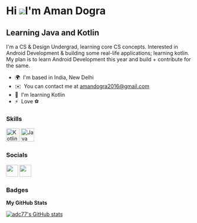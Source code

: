 Hi ![](https://user-images.githubusercontent.com/18350557/176309783-0785949b-9127-417c-8b55-ab5a4333674e.gif)I'm Aman Dogra
==================================================================================================================================

Learning Java and Kotlin
------------------------

I'm a CS & Design Undergrad, learning core CS concepts. Interested in Android Development & building some real-life applications; learning kotlin. My plan is to learn Android Development this year and build + contribute for the same.

* 🌍  I'm based in India, New Delhi
* ✉️  You can contact me at [amandogra2016@gmail.com](mailto:amandogra2016@gmail.com)
* 🧠  I'm learning Kotlin
* ⚡  Love ⚽

### Skills


<p align="left">
<a href="https://kotlinlang.org/" target="_blank" rel="noreferrer"><img src="https://raw.githubusercontent.com/danielcranney/readme-generator/main/public/icons/skills/kotlin-colored.svg" width="36" height="36" alt="Kotlin" /></a>
<a href="https://www.oracle.com/java/" target="_blank" rel="noreferrer"><img src="https://raw.githubusercontent.com/danielcranney/readme-generator/main/public/icons/skills/java-colored.svg" width="36" height="36" alt="Java" /></a>
</p>


### Socials

<p align="left"><a href="https://www.linkedin.com/in/aman-dogra-103b89216" target="_blank" rel="noreferrer"><img src="https://raw.githubusercontent.com/danielcranney/readme-generator/main/public/icons/socials/linkedin.svg" width="32" height="32" /></a> <a href="https://www.twitter.com/dograhere" target="_blank" rel="noreferrer"><img src="https://raw.githubusercontent.com/danielcranney/readme-generator/main/public/icons/socials/twitter.svg" width="32" height="32" /></a></p>

### Badges

<b>My GitHub Stats</b>

<a href="http://www.github.com/adc77"><img src="https://github-readme-stats.vercel.app/api?username=adc77&show_icons=true&hide=&count_private=true&title_color=0891b2&text_color=ffffff&icon_color=0891b2&bg_color=1c1917&hide_border=true&show_icons=true" alt="adc77's GitHub stats" /></a>
